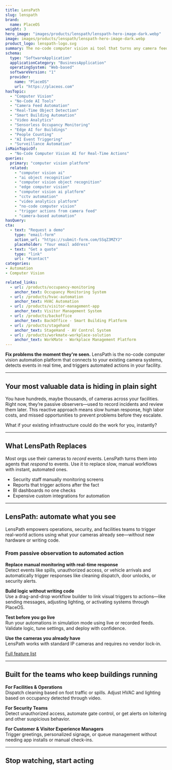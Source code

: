 ```yaml
---
title: LensPath
slug: lenspath
brand:
  name: PlaceOS
weight: 3
hero_image: "images/products/lenspath/lenspath-hero-image-dark.webp"
image: images/products/lenspath/lenspath-hero-image-dark.webp
product_logo: lenspath-logo.svg
summary: The no-code computer vision ai tool that turns any camera feed into real-time actions
schema:
  type: "SoftwareApplication"
  applicationCategory: "BusinessApplication"
  operatingSystem: "Web-based"
  softwareVersion: "1"
  provider:
    name: "PlaceOS"
    url: "https://placeos.com"
hasTopic:
  - "Computer Vision"
  - "No-Code AI Tools"
  - "Camera Feed Automation"
  - "Real-Time Object Detection"
  - "Smart Building Automation"
  - "Video Analytics"
  - "Sensorless Occupancy Monitoring"
  - "Edge AI for Buildings"
  - "People Counting"
  - "AI Event Triggering"
  - "Surveillance Automation"
isMainTopicOf:
  - "No-Code Computer Vision AI for Real-Time Actions"
queries:
  primary: "computer vision platform"
  related:
    - "computer vision ai"
    - "ai object recognition"
    - "computer vision object recognition"
    - "edge computer vision"
    - "computer vision ai platform"
    - "cctv automation"
    - "video analytics platform"
    - "no-code computer vision"
    - "trigger actions from camera feed"
    - "camera-based automation"
hasQuery:
cta:
  - text: "Request a demo"
    type: "email-form"  
    action_url: "https://submit-form.com/SSqZ3MZYJ"  
    placeholder: "Your email address"
  - text: "Get a quote"
    type: "link"
    url: "#contact" 
categories:
- Automation
- Computer Vision

related_links:
  - url: /products/occupancy-monitoring
    anchor_text: Occupancy Monitoring System
  - url: /products/hvac-automation
    anchor_text: HVAC Automation
  - url: /products/visitor-management-app
    anchor_text: Visitor Management System
  - url: /products/backoffice
    anchor_text: BackOffice - Smart Building Platform
  - url: /products/stagehand
    anchor_text: StageHand - AV Control System
  - url: /products/workmate-workplace-solution
    anchor_text: WorkMate - Workplace Management Platform
---
```


**Fix problems the moment they're seen.** LensPath is the no-code computer vision automation platform that connects to your existing camera systems, detects events in real time, and triggers automated actions in your facility.

---

## Your most valuable data is hiding in plain sight

You have hundreds, maybe thousands, of cameras across your facilities. Right now, they’re passive observers—used to record incidents and review them later. This reactive approach means slow human response, high labor costs, and missed opportunities to prevent problems before they escalate.

What if your existing infrastructure could do the work for you, instantly?

---

## What LensPath Replaces

Most orgs use their cameras to *record* events. LensPath turns them into agents that *respond* to events. Use it to replace slow, manual workflows with instant, automated ones.

* Security staff manually monitoring screens
* Reports that trigger actions after the fact
* BI dashboards no one checks
* Expensive custom integrations for automation

---
## LensPath: automate what you see

LensPath empowers operations, security, and facilities teams to trigger real-world actions using what your cameras already see—without new hardware or writing code.

### From passive observation to automated action

**Replace manual monitoring with real-time response**  
Detect events like spills, unauthorized access, or vehicle arrivals and automatically trigger responses like cleaning dispatch, door unlocks, or security alerts.

**Build logic without writing code**  
Use a drag-and-drop workflow builder to link visual triggers to actions—like sending messages, adjusting lighting, or activating systems through PlaceOS.

**Test before you go live**  
Run your automations in simulation mode using live or recorded feeds. Validate logic, tune settings, and deploy with confidence.

**Use the cameras you already have**  
LensPath works with standard IP cameras and requires no vendor lock-in.

[Full feature list](#features)

---
## Built for the teams who keep buildings running

**For Facilities & Operations**  
Dispatch cleaning based on foot traffic or spills. Adjust HVAC and lighting based on occupancy detected through video.

**For Security Teams**  
Detect unauthorized access, automate gate control, or get alerts on loitering and other suspicious behavior.

**For Customer & Visitor Experience Managers**  
Trigger greetings, personalized signage, or queue management without needing app installs or manual check-ins.

---
## Stop watching, start acting
